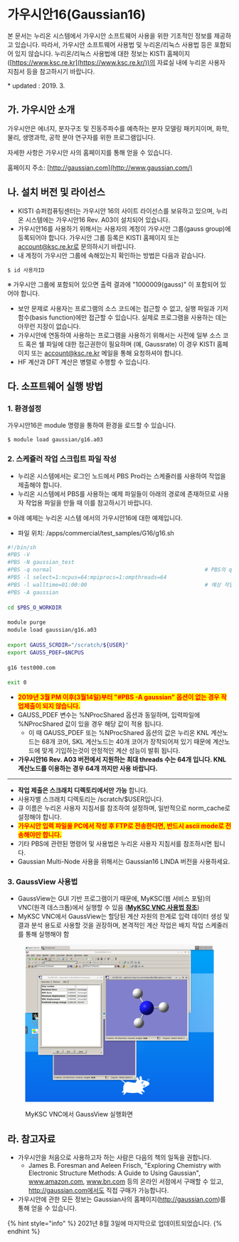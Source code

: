 # 가우시안16(Gaussian16)

본 문서는 누리온 시스템에서 가우시안 소프트웨어 사용을 위한 기초적인 정보를 제공하고 있습니다. 따라서, 가우시안 소프트웨어 사용법 및 누리온/리눅스 사용법 등은 포함되어 있지 않습니다. 누리온/리눅스 사용법에 대한 정보는 KISTI 홈페이지([https://www.ksc.re.kr](https://www.ksc.re.kr/))의 자료실 내에 누리온 사용자 지침서 등을 참고하시기 바랍니다.

\* updated : 2019. 3.



## **가. 가우시안 소개**

가우시안은 에너지, 분자구조 및 진동주파수를 예측하는 분자 모델링 패키지이며, 화학, 물리, 생명과학, 공학 분야 연구자를 위한 프로그램입니다.

자세한 사항은 가우시안 사의 홈페이지를 통해 얻을 수 있습니다.

홈페이지 주소: [http://gaussian.com](http://www.gaussian.com/)



## **나. 설치 버전 및 라이선스**

* KISTI 슈퍼컴퓨팅센터는 가우시안 16의 사이트 라이선스를 보유하고 있으며, 누리온 시스템에는 가우시안16 Rev. A03이 설치되어 있습니다.
* 가우시안16를 사용하기 위해서는 사용자의 계정이 가우시안 그룹(gauss group)에 등록되어야 합니다. 가우시안 그룹 등록은 KISTI 홈페이지 또는 account@ksc.re.kr로 문의하시기 바랍니다.
* 내 계정이 가우시안 그룹에 속해있는지 확인하는 방법은 다음과 같습니다.

```shell-session
$ id 사용자ID
```

※ 가우시안 그룹에 포함되어 있으면 출력 결과에 "1000009(gauss)" 이 포함되어 있어야 합니다.

* 보안 문제로 사용자는 프로그램의 소스 코드에는 접근할 수 없고, 실행 파일과 기저함수(basis function)에만 접근할 수 있습니다. 실제로 프로그램을 사용하는 데는 아무런 지장이 없습니다.
* 가우시안에 연동하여 사용하는 프로그램을 사용하기 위해서는 사전에 일부 소스 코드 혹은 쉘 파일에 대한 접근권한이 필요하며 (예, Gaussrate) 이 경우 KISTI 홈페이지 또는 account@ksc.re.kr 메일을 통해 요청하셔야 합니다.
* HF 계산과 DFT 계산은 병렬로 수행할 수 있습니다.



## **다. 소프트웨어 실행 방법**

### **1. 환경설정**

가우시안16은 module 명령을 통하여 환경을 로드할 수 있습니다.

```shell-session
$ module load gaussian/g16.a03
```

### **2. 스케쥴러 작업 스크립트 파일 작성**

* 누리온 시스템에서는 로그인 노드에서 PBS Pro라는 스케쥴러를 사용하여 작업을 제출해야 합니다.
* 누리온 시스템에서 PBS를 사용하는 예제 파일들이 아래의 경로에 존재하므로 사용자 작업용 파일을 만들 때 이를 참고하시기 바랍니다.

※ 아래 예제는 누리온 시스템 에서의 가우시안16에 대한 예제입니다.

* 파일 위치: /apps/commercial/test\_samples/G16/g16.sh

```bash
#!/bin/sh
#PBS -V
#PBS -N gaussian_test
#PBS -q normal                                                # PBS의 queue를 지정
#PBS -l select=1:ncpus=64:mpiprocs=1:ompthreads=64
#PBS -l walltime=01:00:00                                     # 예상 작업소요시간 지정 (시:분:초)
#PBS -A gaussian

cd $PBS_O_WORKDIR

module purge
module load gaussian/g16.a03

export GAUSS_SCRDIR="/scratch/${USER}"
export GAUSS_PDEF=$NCPUS

g16 test000.com

exit 0
```

* <mark style="color:red;">**2019년 3월 PM 이후(3월14일)부터 "#PBS -A gaussian" 옵션이 없는 경우 작업제출이 되지 않습니다.**</mark>
* GAUSS\_PDEF 변수는 %NProcShared 옵션과 동일하며, 입력파일에 %NProcShared 값이 있을 경우 해당 값이 적용 됩니다.
  * 이 때 GAUSS\_PDEF 또는 %NProcShared 옵션의 값은 누리온 KNL 계산노드는 68개 코어, SKL 계산노드는 40개 코어가 장착되어져 있기 때문에 계산노드에 맞게 기입하는것이 안정적인 계산 성능이 발휘 됩니다.
* **가우시안16 Rev. A03 버전에서 지원하는 최대 threads 수는 64개 입니다. KNL 계산노드를 이용하는 경우 64개 까지만 사용 바랍니다.**

***

* **작업 제출은 스크래치 디렉토리에서만 가능** 합니다.
* 사용자별 스크래치 디렉토리는 /scratch/$USER입니다.
* 큐 이름은 누리온 사용자 지침서를 참조하여 설정하며, 일반적으로 norm\_cache로 설정해야 합니다.
* <mark style="color:red;">**가우시안 입력 파일을 PC에서 작성 후 FTP로 전송한다면, 반드시 ascii mode로 전송해야만 합니다.**</mark>
* 기타 PBS에 관련된 명령어 및 사용법은 누리온 사용자 지침서를 참조하시면 됩니다.
* Gaussian Multi-Node 사용을 위해서는 Gaussian16 LINDA 버전을 사용하세요.

### 3. GaussView 사용법

* GaussView는  GUI 기반 프로그램이기  때문에,  MyKSC(웹 서비스 포털)의 VNC(원격 데스크톱)에서  실행할 수 있음 ([**MyKSC VNC 사용법 참조**](https://docs-ksc.gitbook.io/myksc/app/vnc))&#x20;
* MyKSC VNC에서 GaussView는 할당된 계산 자원의 한계로 입력  데이터 생성 및 결과 분석 용도로  사용할 것을 권장하며,  본격적인 계산 작업은 배치 작업 스케줄러를 통해 실행해야 함

<figure><img src="../.gitbook/assets/gassview-1.png" alt=""><figcaption><p>MyKSC VNC에서 GaussView 실행화면</p></figcaption></figure>

## **라. 참고자료**

* 가우시안을 처음으로 사용하고자 하는 사람은 다음의 책의 일독을 권합니다.
  * James B. Foresman and Aeleen Frisch, "Exploring Chemistry with Electronic Structure Methods: A Guide to Using Gaussian", www.amazon.com, www.bn.com 등의 온라인 서점에서 구매할 수 있고, http://gaussian.com에서도 직접 구매가 가능합니다.
* 가우시안에 관한 모든 정보는 Gaussian사의 홈페이지(http://gaussian.com)를 통해 얻을 수 있습니다.

{% hint style="info" %}
2021년 8월 3일에 마지막으로 업데이트되었습니다.
{% endhint %}

